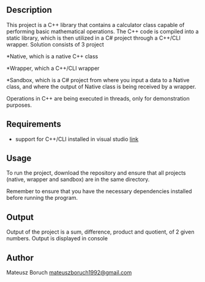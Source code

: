 ## Description

This project is a C++ library that contains a calculator class capable of performing basic mathematical operations.
The C++ code is compiled into a static library, which is then utilized in a C# project through a C++/CLI wrapper.
Solution consists of 3 project  

*Native, which is a native C++ class  

*Wrapper, which a C++/CLI wrapper  

*Sandbox, which is a C# project from where you input a data to a Native class, and where the output of Native class is being received by a wrapper.  

Operations in C++ are being executed in threads, only for demonstration purposes.


## Requirements

- support for C++/CLI installed in visual studio [link](https://learn.microsoft.com/en-us/cpp/dotnet/dotnet-programming-with-cpp-cli-visual-cpp?view=msvc-170)

## Usage

To run the project, download the repository and ensure that all projects (native, wrapper and sandbox) are in the same directory. 

Remember to ensure that you have the necessary dependencies installed before running the program.


## Output

Output of the project is a sum, difference, product and quotient, of 2 given numbers. Output is displayed in console


## Author

Mateusz Boruch
mateuszboruch1992@gmail.com
